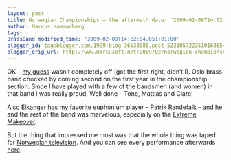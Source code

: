 ```yaml
---
layout: post
title: Norwegian Championships – the aftermath date: '2009-02-09T14:02:00.001+01:00'
author: Marcus Hammarberg
tags: -
BrassBand modified_time: '2009-02-09T14:02:04.051+01:00'
blogger_id: tag:blogger.com,1999:blog-36533086.post-5233057223510160554
blogger_orig_url: http://www.marcusoft.net/2009/02/norwegian-championships-aftermath.html
---
```



OK – <a
href="http://www.marcusoft.net/2009/02/norwegian-brass-band-championships-live.html"
target="_blank">my guess</a> wasn’t completely off (got the first right,
didn’t I). Oslo brass band chocked by coming second on the first year in
the championship section. Since I have played with a few of the bandsmen
(and women) in that band I was really proud. Well done – Tone, Mattias
and Clare!

Also <a href="http://www.ebml.no" target="_blank">Eikanger</a> has my
favorite euphonium player – Patrik Randefalk – and he and the rest of
the band was marvelous, especially on the <a
href="http://go.nrk.no/go/e/article/http://www1.nrk.no/nett-tv/indeks/158909"
target="_blank">Extreme Makeover</a>.

But the thing that impressed me most was that the whole thing was taped
for
<a href="http://www.nrk.no" target="_blank">Norwegian television</a>.
And you can see every performance afterwards
<a href="http://www.nrk.no/nyheter/distrikt/hordaland/1.6469847"
target="_blank">here</a>.
